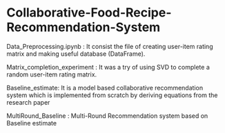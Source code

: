 # Collaborative-Food-Recipe-Recommendation-System

Data_Preprocessing.ipynb : It consist the file of creating user-item rating matrix and making useful database (DataFrame).

Matrix_completion_experiment : It was a try of using SVD to complete a random user-item rating matrix. 

Baseline_estimate: It is a model based collaborative recommendation system which is implemented from scratch by deriving equations from the research paper

MultiRound_Baseline : Multi-Round Recommendation system based on Baseline estimate
